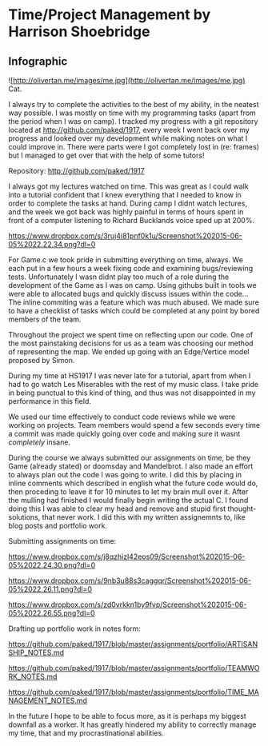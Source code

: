 # Time/Project Management by Harrison Shoebridge

## Infographic
![http://olivertan.me/images/me.jpg](http://olivertan.me/images/me.jpg) Cat.

I always try to complete the activities to the best of my ability, in the neatest way possible. I was mostly on time with my programming tasks (apart from the period when I was on camp). I tracked my progress with a git repository located at http://github.com/paked/1917, every week I went back over my progress and looked over my development while making notes on what I could improve in. There were parts were I got completely lost in (re: frames) but I managed to get over that with the help of some tutors!

Repository: http://github.com/paked/1917

I always got my lectures watched on time. This was great as I could walk into a tutorial confident that I knew everything that I needed to know in order to complete the tasks at hand. During camp I didnt watch lectures, and the week we got back was highly painful in terms of hours spent in front of a computer listening to Richard Bucklands voice sped up at 200%.

https://www.dropbox.com/s/3ruj4i81pnf0k1u/Screenshot%202015-06-05%2022.22.34.png?dl=0

For Game.c we took pride in submitting everything on time, always. We each put in a few hours a week fixing code and examining bugs/reviewing tests. Unfortunately I wasn didnt play too much of a role during the development of the Game as I was on camp. Using githubs built in tools we were able to allocated bugs and quickly discuss issues within the code... The inline commiting was a feature which was much abused. We made sure to have a checklist of tasks which could be completed at any point by bored members of the team.

Throughout the project we spent time on reflecting upon our code. One of the most painstaking decisions for us as a team was choosing our method of representing the map. We ended up going with an Edge/Vertice model proposed by Simon. 

During my time at HS1917 I was never late for a tutorial, apart from when I had to go watch Les Miserables with the rest of my music class. I take pride in being punctual to this kind of thing, and thus was not disappointed in my performance in this field.

We used our time effectively to conduct code reviews while we were working on projects. Team members would spend a few seconds every time a commit was made quickly going over code and making sure it wasnt *completely* insane.

During the course we always submitted our assignments on time, be they Game (already stated) or doomsday and Mandelbrot. I also made an effort to always plan out the code I was going to write. I did this by placing in inline comments which described in english what the future code would do, then proceding to leave it for 10 minutes to let my brain mull over it. After the mulling had finished I would finally begin writing the actual C. I found doing this I was able to clear my head and remove and stupid first thought-solutions, that never work. I did this with my written assignemnts to, like blog posts and portfolio work.

Submitting assignments on time:

https://www.dropbox.com/s/j8qzhizl42eos09/Screenshot%202015-06-05%2022.24.30.png?dl=0

https://www.dropbox.com/s/9nb3u88s3caggqr/Screenshot%202015-06-05%2022.26.11.png?dl=0

https://www.dropbox.com/s/zd0vrkkn1by9fvp/Screenshot%202015-06-05%2022.26.55.png?dl=0

Drafting up portfolio work in notes form:

https://github.com/paked/1917/blob/master/assignments/portfolio/ARTISANSHIP_NOTES.md

https://github.com/paked/1917/blob/master/assignments/portfolio/TEAMWORK_NOTES.md

https://github.com/paked/1917/blob/master/assignments/portfolio/TIME_MANAGEMENT_NOTES.md


In the future I hope to be able to focus more, as it is perhaps my biggest downfall as a worker. It has greatly hindered my ability to correctly manage my time, that and my procrastinational abilities.
